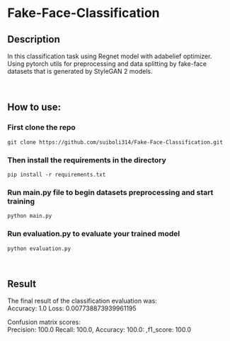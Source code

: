 # Fake-Face-Classification

## Description
In this classification task using Regnet model with adabelief optimizer. 
Using pytorch utils for preprocessing and data splitting by fake-face datasets that is generated by StyleGAN 2 models.

<br/>

## How to use:
### First clone the repo
``` git clone https://github.com/suiboli314/Fake-Face-Classification.git ```

### Then install the requirements in the directory
``` pip install -r requirements.txt ```

### Run main.py file to begin datasets preprocessing and start training
``` python main.py ```

### Run evaluation.py to evaluate your trained model
``` python evaluation.py ```

<br/>

## Result 
The final result of the classification evaluation was: <br/>
Accuracy: 1.0
Loss: 0.007738873939961195

Confusion matrix scores: <br/>
Precision: 100.0 Recall: 100.0, Accuracy: 100.0: ,f1_score: 100.0

